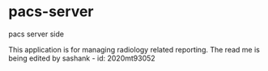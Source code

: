 # pacs-server
pacs server side


This application is for managing radiology related reporting.
The read me is being edited by sashank - id: 2020mt93052
